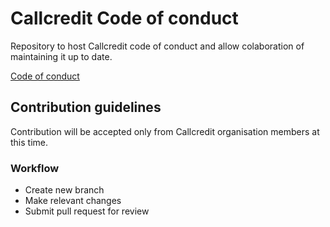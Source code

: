 # Callcredit Code of conduct

Repository to host Callcredit code of conduct and allow colaboration of maintaining it up to date.

[Code of conduct](.\code_of_conduct.md)

## Contribution guidelines

Contribution will be accepted only from Callcredit organisation members at this time.

### Workflow
 * Create new branch
 * Make relevant changes
 * Submit pull request for review
